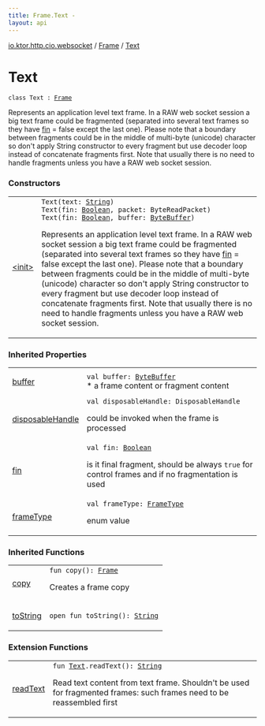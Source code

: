 ```yaml
---
title: Frame.Text - 
layout: api
---
```


<div class='api-docs-breadcrumbs'><a href="../../index.html">io.ktor.http.cio.websocket</a> / <a href="../index.html">Frame</a> / <a href="./index.html">Text</a></div>

# Text

<div class="signature"><code><span class="keyword">class </span><span class="identifier">Text</span>&nbsp;<span class="symbol">:</span>&nbsp;<a href="../index.html"><span class="identifier">Frame</span></a></code></div>

Represents an application level text frame.
In a RAW web socket session a big text frame could be fragmented
(separated into several text frames so they have <a href="../fin.html">fin</a> = false except the last one).
Please note that a boundary between fragments could be in the middle of multi-byte (unicode) character
so don't apply String constructor to every fragment but use decoder loop instead of concatenate fragments first.
Note that usually there is no need to handle fragments unless you have a RAW web socket session.

### Constructors

<table class="api-docs-table">
<tbody>
<tr>
<td markdown="1">

<a href="-init-.html">&lt;init&gt;</a>


</td>
<td markdown="1">
<div class="signature"><code><span class="identifier">Text</span><span class="symbol">(</span><span class="parameterName" id="io.ktor.http.cio.websocket.Frame.Text$<init>(kotlin.String)/text">text</span><span class="symbol">:</span>&nbsp;<a href="https://kotlinlang.org/api/latest/jvm/stdlib/kotlin/-string/index.html"><span class="identifier">String</span></a><span class="symbol">)</span></code></div>

<div class="signature"><code><span class="identifier">Text</span><span class="symbol">(</span><span class="parameterName" id="io.ktor.http.cio.websocket.Frame.Text$<init>(kotlin.Boolean, kotlinx.io.core.ByteReadPacket)/fin">fin</span><span class="symbol">:</span>&nbsp;<a href="https://kotlinlang.org/api/latest/jvm/stdlib/kotlin/-boolean/index.html"><span class="identifier">Boolean</span></a><span class="symbol">, </span><span class="parameterName" id="io.ktor.http.cio.websocket.Frame.Text$<init>(kotlin.Boolean, kotlinx.io.core.ByteReadPacket)/packet">packet</span><span class="symbol">:</span>&nbsp;<span class="identifier">ByteReadPacket</span><span class="symbol">)</span></code></div>
<div class="signature"><code><span class="identifier">Text</span><span class="symbol">(</span><span class="parameterName" id="io.ktor.http.cio.websocket.Frame.Text$<init>(kotlin.Boolean, java.nio.ByteBuffer)/fin">fin</span><span class="symbol">:</span>&nbsp;<a href="https://kotlinlang.org/api/latest/jvm/stdlib/kotlin/-boolean/index.html"><span class="identifier">Boolean</span></a><span class="symbol">, </span><span class="parameterName" id="io.ktor.http.cio.websocket.Frame.Text$<init>(kotlin.Boolean, java.nio.ByteBuffer)/buffer">buffer</span><span class="symbol">:</span>&nbsp;<a href="http://docs.oracle.com/javase/6/docs/api/java/nio/ByteBuffer.html"><span class="identifier">ByteBuffer</span></a><span class="symbol">)</span></code></div>

Represents an application level text frame.
In a RAW web socket session a big text frame could be fragmented
(separated into several text frames so they have <a href="-init-.html#io.ktor.http.cio.websocket.Frame.Text$<init>(kotlin.Boolean, java.nio.ByteBuffer)/fin">fin</a> = false except the last one).
Please note that a boundary between fragments could be in the middle of multi-byte (unicode) character
so don't apply String constructor to every fragment but use decoder loop instead of concatenate fragments first.
Note that usually there is no need to handle fragments unless you have a RAW web socket session.


</td>
</tr>
</tbody>
</table>

### Inherited Properties

<table class="api-docs-table">
<tbody>
<tr>
<td markdown="1">

<a href="../buffer.html">buffer</a>


</td>
<td markdown="1">
<div class="signature"><code><span class="keyword">val </span><span class="identifier">buffer</span><span class="symbol">: </span><a href="http://docs.oracle.com/javase/6/docs/api/java/nio/ByteBuffer.html"><span class="identifier">ByteBuffer</span></a></code></div>
* a frame content or fragment content

</td>
</tr>
<tr>
<td markdown="1">

<a href="../disposable-handle.html">disposableHandle</a>


</td>
<td markdown="1">
<div class="signature"><code><span class="keyword">val </span><span class="identifier">disposableHandle</span><span class="symbol">: </span><span class="identifier">DisposableHandle</span></code></div>

could be invoked when the frame is processed


</td>
</tr>
<tr>
<td markdown="1">

<a href="../fin.html">fin</a>


</td>
<td markdown="1">
<div class="signature"><code><span class="keyword">val </span><span class="identifier">fin</span><span class="symbol">: </span><a href="https://kotlinlang.org/api/latest/jvm/stdlib/kotlin/-boolean/index.html"><span class="identifier">Boolean</span></a></code></div>

is it final fragment, should be always <code>true</code> for control frames and if no fragmentation is used


</td>
</tr>
<tr>
<td markdown="1">

<a href="../frame-type.html">frameType</a>


</td>
<td markdown="1">
<div class="signature"><code><span class="keyword">val </span><span class="identifier">frameType</span><span class="symbol">: </span><a href="../../-frame-type/index.html"><span class="identifier">FrameType</span></a></code></div>

enum value


</td>
</tr>
</tbody>
</table>

### Inherited Functions

<table class="api-docs-table">
<tbody>
<tr>
<td markdown="1">

<a href="../copy.html">copy</a>


</td>
<td markdown="1">
<div class="signature"><code><span class="keyword">fun </span><span class="identifier">copy</span><span class="symbol">(</span><span class="symbol">)</span><span class="symbol">: </span><a href="../index.html"><span class="identifier">Frame</span></a></code></div>

Creates a frame copy


</td>
</tr>
<tr>
<td markdown="1">

<a href="../to-string.html">toString</a>


</td>
<td markdown="1">
<div class="signature"><code><span class="keyword">open</span> <span class="keyword">fun </span><span class="identifier">toString</span><span class="symbol">(</span><span class="symbol">)</span><span class="symbol">: </span><a href="https://kotlinlang.org/api/latest/jvm/stdlib/kotlin/-string/index.html"><span class="identifier">String</span></a></code></div>

</td>
</tr>
</tbody>
</table>

### Extension Functions

<table class="api-docs-table">
<tbody>
<tr>
<td markdown="1">

<a href="../../read-text.html">readText</a>


</td>
<td markdown="1">
<div class="signature"><code><span class="keyword">fun </span><a href="./index.md"><span class="identifier">Text</span></a><span class="symbol">.</span><span class="identifier">readText</span><span class="symbol">(</span><span class="symbol">)</span><span class="symbol">: </span><a href="https://kotlinlang.org/api/latest/jvm/stdlib/kotlin/-string/index.html"><span class="identifier">String</span></a></code></div>

Read text content from text frame. Shouldn't be used for fragmented frames: such frames need to be reassembled first


</td>
</tr>
</tbody>
</table>
